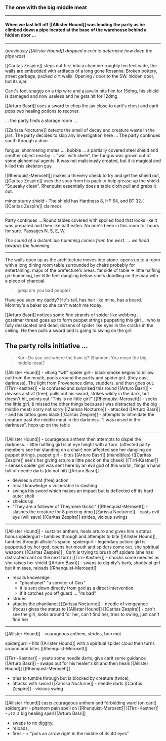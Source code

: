 ### The one with the big middle meat

---

#### When we last left off [[Allister Hound]] was leading the party as he climbed down a pipe located at the base of the warehouse behind a hidden door ...

---

(_previously [[Allister Hound]] dropped a coin to determine how deep the pipe was_)

[[Caritas Zespire]] steps out first into a chamber roughly ten feet wide, the walls are embedded with artifacts of a long gone Rosanna.  Broken pottery, street garbage, packed dirt walls.
Opening / door to the SW.  hidden door, but its ajar.

Carit's foot snaggs on a trip wire and a javalin hits him for 15dmg, his shield is damaged and now useless and he gets hit for 12dmg.  

[[Arturo Basri]] uses a sword to chop the jav close to carit's chest and carit pops two healing potions to recover.

... the party finds a storage room ...

[[Zarissa Nocturne]] detects the smell of decay and creature waste in the jars.
The party decides to skip any investigation here
...
The party continues south through a door ...

fungus, shimmering motes .... bubble ... a partially covered steel shield and another object nearby ... "wall with skele", the fungus was grown out of some alchemical agents. It was not maliciously created, but it is magical and killed this skeleton guy.

[[Rhenquist-Merosett]] makes a thievery check to try and get the shield out, [[Caritas Zespire]] uses the soap from his pack to help grease up the shield.  "Squeaky clean".  Rhenquist essentially does a table cloth pull and grabs it out.

minor sturdy shield - The shield has Hardness 8, HP 64, and BT 32.( [[Caritas Zespire]] claimed)

---
Party continues ...
Round tables covered with spoiled food that looks like it was prepared and then like half eaten.  No one's been in this room for hours for sure.
Passages N, S, E, W.

_The sound of a distant idle humming comes from the west._
_... we head towards the humming_
___
The walls open up as the architecture moves into stone.
opens up to a room with a long dining room table surrounded by chairs probably for entertaining.
maps of the prefecture's areas.  far side of table -> little halfling girl humming, her little feet dangling below.  she's doodling on the map with a piece of charcoal.

> *gasp* are you bad people?

Have you seen my daddy?  He's tall, has hair like mine, has a beard.  Mommy's a baker so she can't watch me today.

[[Arturo Basri]] notices some fine strands of spider like webbing ... gossimer thread goes up to form puppet strings puppeting this girl ... who is fully dessicated and dead, dozens of spider like eyes in the cracks in the ceiling.  He then pulls a sword and is going to swing on the girl

The party rolls initiative ... 
---
> Kori: Do you see where the ham is?
> Shannon: You mean the big middle meat? 

[[Allister Hound]] - vibing "wtf"
spider girl -  black smoke begins to billow out from the mouth, pools around the partty and spider girl.  (they cast darkness), The light from Provenence dims, studders, and then goes out.
[[Tirri-Kastner]] - is confused and surprised this round
[[Arturo Basri]] - devises a strat (free), pulls out his sword, strikes wildly in the dark, but doesn't hit, points out "This is no little girl!"
[[Rhenquist-Merosett]] - seeks the little girl, (i missed the other things because i was distracted by the big middle meat) sorry not sorry
[[Zarissa Nocturne]] - attacked [[Arturo Basri]] - and his tattoo goes black
[[Caritas Zespire]] - attempts to intimidate the creature past the middle meat in the darkness. "I was raised in the darkness", hops up on the table

---
[[Allister Hound]] - courageous anthem then attempts to dispel the darkness. - little halfling girl is at eye height with arturo.  (affected party members see her standing on a chair) non affected see her dangling on puppet strings.
puppet girl - bites [[Arturo Basri]] (mandibles) ([[Caritas Zespire]] see's her giving arturo a little peck on the cheek)
[[Tirri-Kastner]] - senses spider girl was sent here by an evil god of this world , flings a hand full of needle darts (do not hit)
[[Arturo Basri]] - 
- devises a strat (free) action
- recall knowledge = vulnerable to slashing 
- swings his sword which makes an impact but is deflected off its hard outer shell
- shields up
- "They are a follower of Theymere Gicks!"
[[Rhenquist-Merosett]] - slashes the creature for 8 piercing dmg
[[Zarissa Nocturne]] - casts evil eye (will save)
[[Caritas Zespire]] strides, vicious swings

---
[[Allister Hound]] - sustains anthem, heals arturo and gives him a status bonus
spidergurl - tumbles through and attempts to bite [[Allister Hound]], tumbles through allister's space. 
spidergurl - legendary action:  girl is puppetted by her god, opens her mouth and spiders come out. she spiritual weapons [[Caritas Zespire]] , Carit is trying to brush off spiders (she has distracted carit on the next turn)
[[Tirri-Kastner]] - chucks some needles as she raises her shield
[[Arturo Basri]] - swaps to dignity's barb, shoots at girl but it misses, reloads
[[Rhenquist-Merosett]] 
- recalls knowledge:  
	- "phantianet" "a servitor of Gixx" 
	- it is sent down directly from god as a direct intervention
	- if it catches you off guard ... "its bad"
- strides
- attacks the phantianet
[[Zarissa Nocturne]] - needle of vengeance (focus) gives the status to [[Allister Hound]]
[[Caritas Zespire]] - can't see the girl, looks around for her, can't find her, tries to swing, just can't find her

---
[[Allister Hound]] - courageous anthem, strides, bon mot

spidergurrl - hits [[Allister Hound]] with a spiritual spider cloud then turns around and bites [[Rhenquist-Merosett]] 

[[Tirri-Kastner]] - yeets some needle darts, give carit some guidance
[[Arturo Basri]] - swaps out for his healer's kit and then heals [[Allister Hound]]
[[Rhenquist-Merosett]] 
- tries to tumble through but is blocked by creature (twice),  
- attacks with sword
[[Zarissa Nocturne]] - needle darts
[[Caritas Zespire]] - vicious swing

---
[[Allister Hound]] casts courageous anthem and forbidding ward (on carit)
spidergurrl - phantom pain spell on [[Rhenquist-Merosett]]
[[Tirri-Kastner]] - `pf2:3` big healing spell
[[Arturo Basri]] 
- swaps to no diggity, 
- reloads, 
- fires - > "puts an arrow right in the middle of its 40 eyes"